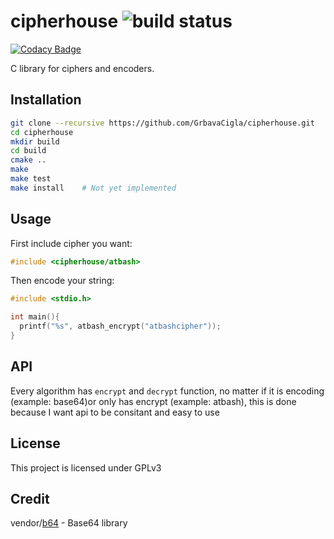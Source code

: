 # cipherhouse ![build status](https://github.com/GrbavaCigla/cipherhouse/workflows/C/C++%20CI/badge.svg)

[![Codacy Badge](https://api.codacy.com/project/badge/Grade/3911916cac264460a4b0ebaa82e7fa6c)](https://app.codacy.com/manual/GrbavaCigla/cipherhouse?utm_source=github.com&utm_medium=referral&utm_content=GrbavaCigla/cipherhouse&utm_campaign=Badge_Grade_Dashboard)

C library for ciphers and encoders.

## Installation
```sh
git clone --recursive https://github.com/GrbavaCigla/cipherhouse.git
cd cipherhouse
mkdir build
cd build
cmake ..
make
make test
make install    # Not yet implemented
```
## Usage

First include cipher you want:
```c
#include <cipherhouse/atbash>
```

Then encode your string:
```c
#include <stdio.h>

int main(){
  printf("%s", atbash_encrypt("atbashcipher"));
}
```
## API
Every algorithm has `encrypt` and `decrypt` function, no matter if it is encoding (example: base64)or only has encrypt (example: atbash), this is done because I want api to be consitant and easy to use

## License
This project is licensed under GPLv3

## Credit
vendor/[b64](https://github.com/littlstar/b64.c) - Base64 library
